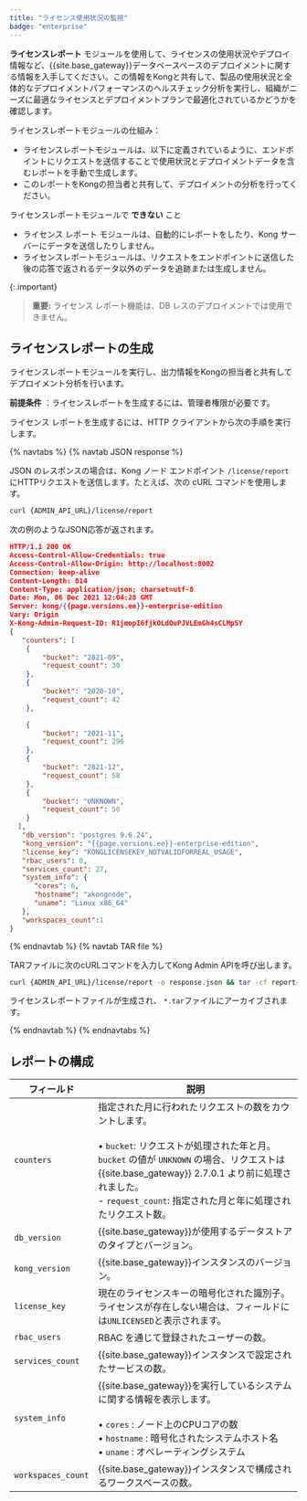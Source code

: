 ```yaml
---
title: "ライセンス使用状況の監視"
badge: "enterprise"
---
```

**ライセンスレポート** モジュールを使用して、ライセンスの使用状況やデプロイ情報など、{{site.base_gateway}}データベースベースのデプロイメントに関する情報を入手してください。この情報をKongと共有して、製品の使用状況と全体的なデプロイメントパフォーマンスのヘルスチェック分析を実行し、組織がニーズに最適なライセンスとデプロイメントプランで最適化されているかどうかを確認します。

ライセンスレポートモジュールの仕組み：

* ライセンスレポートモジュールは、以下に定義されているように、エンドポイントにリクエストを送信することで使用状況とデプロイメントデータを含むレポートを手動で生成します。
* このレポートをKongの担当者と共有して、デプロイメントの分析を行ってください。

ライセンスレポートモジュールで **できない** こと

* ライセンス レポート モジュールは、自動的にレポートをしたり、Kong サーバーにデータを送信したりしません。
* ライセンスレポートモジュールは、リクエストをエンドポイントに送信した後の応答で返されるデータ以外のデータを追跡または生成しません。

{:.important}
> 
> **重要:** ライセンス レポート機能は、DB レスのデプロイメントでは使用できません。

ライセンスレポートの生成
------------

ライセンスレポートモジュールを実行し、出力情報をKongの担当者と共有してデプロイメント分析を行います。

**前提条件** ：ライセンスレポートを生成するには、管理者権限が必要です。

ライセンス レポートを生成するには、HTTP クライアントから次の手順を実行します。

{% navtabs %}
{% navtab JSON response %}

JSON のレスポンスの場合は、Kong ノード エンドポイント
`/license/report` にHTTPリクエストを送信します。たとえば、次の cURL コマンドを使用します。

```bash
curl {ADMIN_API_URL}/license/report
```

次の例のようなJSON応答が返されます。

```json
HTTP/1.1 200 OK
Access-Control-Allow-Credentials: true
Access-Control-Allow-Origin: http://localhost:8002
Connection: keep-alive
Content-Length: 814
Content-Type: application/json; charset=utf-8
Date: Mon, 06 Dec 2021 12:04:28 GMT
Server: kong/{{page.versions.ee}}-enterprise-edition
Vary: Origin
X-Kong-Admin-Request-ID: R1jmopI6fjkOLdOuPJVLEmGh4sCLMpSY
{
   "counters": [
    {
        "bucket": "2021-09",
        "request_count": 30
    },
    {
        "bucket": "2020-10",
        "request_count": 42
    },

    {
        "bucket": "2021-11",
        "request_count": 296
    },
    {
        "bucket": "2021-12",
        "request_count": 58
    },
    {
        "bucket": "UNKNOWN",
        "request_count": 50
    }
  ],
   "db_version": "postgres 9.6.24",
   "kong_version": "{{page.versions.ee}}-enterprise-edition",
   "license_key": "KONGLICENSEKEY_NOTVALIDFORREAL_USAGE",
   "rbac_users": 0,
   "services_count": 27,
   "system_info": {
      "cores": 6,
      "hostname": "akongnode",
      "uname": "Linux x86_64"
   },
   "workspaces_count":1
}
```

{% endnavtab %}
{% navtab TAR file %}

TARファイルに次のcURLコマンドを入力してKong Admin APIを呼び出します。

```bash
curl {ADMIN_API_URL}/license/report -o response.json && tar -cf report-$(date +"%Y_%m_%d_%I_%M_%p").tar response.json
```

ライセンスレポートファイルが生成され、 `*.tar`ファイルにアーカイブされます。

{% endnavtab %}
{% endnavtabs %}

レポートの構成
-------

|       フィールド        |                                                                                        説明                                                                                        |
|--------------------|----------------------------------------------------------------------------------------------------------------------------------------------------------------------------------|
| `counters`         | 指定された月に行われたリクエストの数をカウントします。 <br><br>• `bucket`: リクエストが処理された年と月。`bucket` の値が `UNKNOWN` の場合、リクエストは {{site.base_gateway}} 2\.7\.0\.1 より前に処理されました。<br>\- `request_count`: 指定された月と年に処理されたリクエスト数。 |
| `db_version`       | {{site.base_gateway}}が使用するデータストアのタイプとバージョン。                                                                                                                                                     |
| `kong_version`     | {{site.base_gateway}}インスタンスのバージョン。                                                                                                                                                              |
| `license_key`      | 現在のライセンスキーの暗号化された識別子。ライセンスが存在しない場合は、フィールドには`UNLICENSED`と表示されます。                                                                                                                  |
| `rbac_users`       | RBAC を通じて登録されたユーザーの数。                                                                                                                                                            |
| `services_count`   | {{site.base_gateway}}インスタンスで設定されたサービスの数。                                                                                                                                                        |
| `system_info`      | {{site.base_gateway}}を実行しているシステムに関する情報を表示します。<br><br> • `cores` : ノード上のCPUコアの数<br>• `hostname` : 暗号化されたシステムホスト名<br>• `uname` : オペレーティングシステム                                                     |
| `workspaces_count` | {{site.base_gateway}}インスタンスで構成されるワークスペースの数。                                                                                                                                                     |

